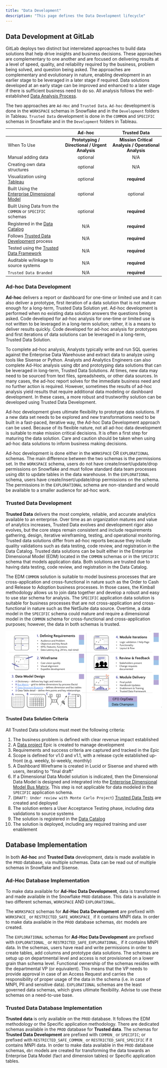 ```yaml
---
title: "Data Development"
description: "This page defines the Data Development lifecycle"
---
```


## Data Development at GitLab

GitLab deploys two distinct but interrelated approaches to build data solutions that help drive insights and business decisions. These approaches are complementary to one another and are focused on delivering results at a level of speed, quality, and reliability required by the business, problem being solved, and question being asked. The approaches are complementary and evolutionary in nature, enabling development in an earlier stage to be leveraged in a later stage if required. Data solutions developed at an early stage can be improved and enhanced to a later stage if there is sufficient business need to do so. All analysis follows the well-established [Data Analysis Process](/handbook/enterprise-data/organization/analytics/#data-analysis-process).

The two approaches are `Ad-Hoc` and `Trusted Data`. `Ad-hoc` development is done in the `WORKSPACE` schemas in Snowflake and in the `Development` folders in Tableau. `Trusted Data` development is done in the `COMMON` and `SPECIFIC` schemas in Snowflake and in the `Development` folders in Tableau.

|             |  Ad-hoc |  Trusted Data |
| :--         |     :-: |           :-: |
| When To Use | **Prototyping / Directional / Urgent Analysis** | **Mission Critical Analysis / Operational Analysis**  |
| Manual adding data | optional | N/A |
| Creating own data structures | optional |  N/A |
| Visualization using [Tableau](/handbook/enterprise-data/platform/tableau/) | optional | **required** |
| Built Using the [Enterprise Dimensional Model](/handbook/enterprise-data/platform/edw) | optional | optional |
| Built Using Data from the `COMMON` or `SPECIFIC` schemas | optional | **required** |
| Registered in the [Data Catalog](/handbook/enterprise-data/data-catalog/) | N/A | **required** |
| Follows [Trusted Data Development](/handbook/enterprise-data/data-development/#trusted-data-development) process | N/A | **required** |
| Tested using the [Trusted Data Framework](/handbook/enterprise-data/platform/#tdf) | N/A | **required** |
| Auditable w/linkage to source systems | N/A | **required** |
| `Trusted Data Branded` |  N/A | **required** |

### Ad-hoc Data Development

**Ad-hoc** delivers a report or dashboard for one-time or limited use and it can also deliver a prototype, first iteration of a data solution that is not mature enough for a long-term, Trusted Data Solution yet. Ad-hoc development is performed when no existing data solution answers the questions being asked. Code developed for ad-hoc analysis for one-time or limited use is not written to be leveraged in a long-term solution; rather, it is a means to deliver results quickly. Code developed for ad-hoc analysis for prototypes and first iterations of data solutions can be leveraged in a long-term, Trusted Data Solution.

To complete ad-hoc analysis, Analysts typically write and run SQL queries against the Enterprise Data Warehouse and extract data to analyze using tools like Sisense or Python. Analysts and Analytics Engineers can also complete Ad-Hoc analysis using dbt and prototyping data solutions that can be leveraged in long-term, Trusted Data Solutions. At times, new data may need to be sourced from text files, spreadsheets, or other data sources. In many cases, the ad-hoc report solves for the immediate business need and no further action is required. However, sometimes the results of ad-hoc analysis yield results that require additional data modeling or dashboard development. In these cases, a more robust and trustworthy solution can be developed using Trusted Data Development.

Ad-hoc development gives ultimate flexibility to prototype data solutions. If a new data set needs to be explored and new transformations need to be built in a fast-paced, iterative way, the Ad-hoc Data Development approach can be used. Because of its flexible nature, not all ad-hoc data development is suitable to make mission critical decisions. It is often a first step for maturing the data solution. Care and caution should be taken when using ad-hoc data solutions to inform business making decisions.

Ad-hoc development is done either in the `WORKSPACE` OR `EXPLORATIONAL` schemas. The main difference between the two schemas is the permissions set. In the `WORKSPACE` schema, users do not have create/insert/update/drop permissions on Snowflake and must follow standard data team processes using dbt to update tables in the data warehouse. In the `EXPLORATIONAL` schema, users have create/insert/update/drop permissions on the schema. The permissions in the `EXPLORATIONAL` schema are non-standard and would be available to a smaller audience for ad-hoc work.

### Trusted Data Development

**Trusted Data** delivers the most complete, reliable, and accurate analytics available to an enterprise. Over time as an organization matures and value of analytics increases, Trusted Data evolves and development rigor also evolves, but the core steps remain consistent and include requirements gathering, design, iterative wireframing, testing, and operational monitoring. Trusted data solutions differ from ad-hoc reports because they include quality validations such as data testing, code review, and registration in the Data Catalog. Trusted data solutions can be built either in the Enterprise Dimensional Model (EDM) located in the `COMMON` schemas or in the `SPECIFIC` schema that models application data. Both solutions are trusted due to having data testing, code review, and registration in the Data Catalog.

The EDM `COMMON` solution is suitable to model business processes that are cross-application and cross-functional in nature such as the Order to Cash and Release to Adoption business processes. In those cases, the Kimball methodology allows us to join data together and develop a robust and easy to use star schema for analysis. The `SPECIFIC` application data solution is suitable for business processes that are not cross-application and cross-functional in nature such as the NetSuite data source. Overtime, a data model in the `SPECIFIC` schema could mature and require a dimensional model in the `COMMON` schema for cross-functional and cross-application purposes; however, the data in both schemas is trusted.

![data team development_process](data_team_development_process.png)

#### Trusted Data Solution Criteria

All Trusted Data solutions must meet the following criteria:

1. The business problem is defined with clear revenue impact established
1. A [Data project](https://gitlab.com/gitlab-data/analytics/-/issues) Epic is created to manage development
1. Requirements and success criteria are captured and tracked in the Epic
1. Scope is defined for v1.0 and v1.1, with a release cycle established up-front (e.g. weekly, bi-weekly, monthly)
1. A Dashboard Wireframe is created in Lucid or Sisense and shared with users, iterating to "final draft"
1. If a Dimensional Data Model solution is indicated, then the Dimensional Data Model is designed and integrated into the [Enterprise Dimensional Model Bus Matrix](https://docs.google.com/spreadsheets/d/1j3lHKR29AT1dH_jWeqEwjeO81RAXUfXauIfbZbX_2ME/edit#gid=742713121). This step is not applicable for data modeled in the `SPECIFIC` application schema.
1. (`DRAFT: Under review with Monte Carlo Project`) [Trusted Data Tests](/handbook/enterprise-data/platform/dbt-guide/#trusted-data-framework) are created and deployed
1. The solution enters a User Acceptance Testing phase, including data validations to source systems
1. The solution is registered in the [Data Catalog](/handbook/enterprise-data/data-catalog/)
1. The solution is deployed, including any required training and user enablement

## Database Implementation

In both **Ad-hoc** and **Trusted Data** development, data is made available in the `PROD` database, via multiple schemas. Data can be read out of multiple schemas in Snowflake and Sisense.

### Ad-Hoc Database Implementation

To make data available for **Ad-Hoc Data Development**, data is transformed and made available in the Snowflake `PROD` database. This data is available in two different schemas, `WORKSPACE` AND `EXPLORATIONAL`.

The `WORKSPACE` schemas for **Ad-Hoc Data Development** are prefixed with `WORKSPACE_` or `RESTRICTED_SAFE_WORKSPACE_` if it contains MNPI data. In order to make data available in the `PROD` database schemas, `dbt` models are created.

The `EXPLORATIONAL` schemas for **Ad-Hoc Data Development** are prefixed with `EXPLORATIONAL_` or `RESTRICTED_SAFE_EXPLORATIONAL_` if it contains MNPI data. In the schemas, users have read and write permissions in order to create tables, add columns and prototype data solutions. The schemas are setup up on departmental level and access is not provisioned on a lower grain than schema level. Functional ownership of the schemas resides with the departmental VP (or equivalent). This means that the VP needs to provide approval in case of an Access Request and carries the responsibility of proper usage of the data in the schema (i.e. in case of MNPI, PII and sensitive data). `EXPLORATIONAL` schemas are the least governed data schemas, which gives ultimate flexibility. Advise to use these schemas on a need-to-use base.

### Trusted Data Database Implementation

**Trusted data** is only available on the `PROD` database. It follows the EDM methodology or the Specific application methodology. There are dedicated schemas available in the `PROD` database for **Trusted data**. The schemas for **Trusted Data Development** are prefixed with `COMMON_` or `SPECIFIC`; or prefixed with `RESTRICTED_SAFE_COMMON_` or `RESTRICTED_SAFE_SPECIFIC` if it contains MNPI data. In order to make data available in the `PROD` database schemas, `dbt` models are created for transforming the data towards an Enterprise Data Model (fact and dimension tables) or Specific application tables.

